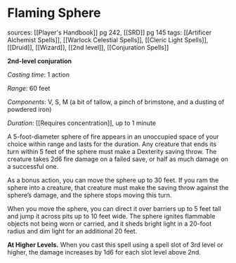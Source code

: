 # Flaming Sphere
sources: [[Player's Handbook]] pg 242, [[SRD]] pg 145
tags: [[Artificer Alchemist Spells]], [[Warlock Celestial Spells]], [[Cleric Light Spells]], [[Druid]], [[Wizard]], [[2nd level]], [[Conjuration Spells]]

**2nd-level conjuration**

*Casting time*: 1 action

*Range*: 60 feet

*Components*: V, S, M (a bit of tallow, a pinch of brimstone, and a dusting of powdered iron)

*Duration*: [[Requires concentration]], up to 1 minute

A 5-foot-diameter sphere of fire appears in an unoccupied space of your choice within range and lasts for the duration. Any creature that ends its turn within 5 feet of the sphere must make a Dexterity saving throw. The creature takes 2d6 fire damage on a failed save, or half as much damage on a successful one.

As a bonus action, you can move the sphere up to 30 feet. If you ram the sphere into a creature, that creature must make the saving throw against the sphere’s damage, and the sphere stops moving this turn.

When you move the sphere, you can direct it over barriers up to 5 feet tall and jump it across pits up to 10 feet wide. The sphere ignites flammable objects not being worn or carried, and it sheds bright light in a 20-foot radius and dim light for an additional 20 feet.

**At Higher Levels.** When you cast this spell using a spell slot of 3rd level or higher, the damage increases by 1d6 for each slot level above 2nd.
